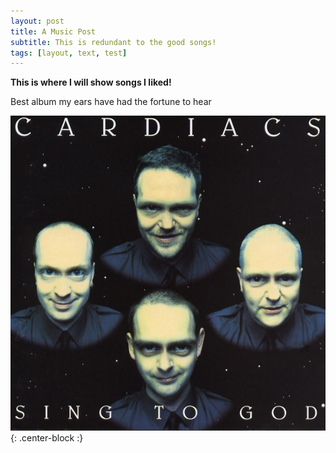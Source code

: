 ```yaml
---
layout: post
title: A Music Post
subtitle: This is redundant to the good songs!
tags: [layout, text, test]
---
```


**This is where I will show songs I liked!**

Best album my ears have had the fortune to hear

![Sing to God](/img/cardiacs.jpeg){: .center-block :}
